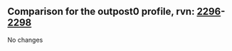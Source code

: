 ## Comparison for the outpost0 profile, rvn: [2296](https://github.com/PRO100KatYT/FortniteProfileRevisions/tree/main/profiles/outpost0/2296%20outpost0.json)-[2298](https://github.com/PRO100KatYT/FortniteProfileRevisions/tree/main/profiles/outpost0/2298%20outpost0.json)

No changes
